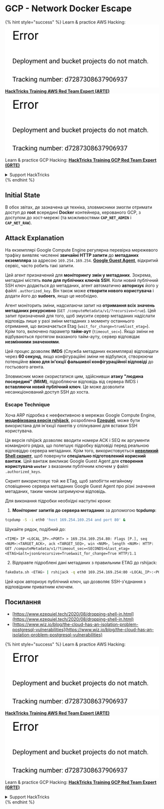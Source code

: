 # GCP - Network Docker Escape

{% hint style="success" %}
Learn & practice AWS Hacking:<img src="../../../.gitbook/assets/image (1) (1).png" alt="" data-size="line">[**HackTricks Training AWS Red Team Expert (ARTE)**](https://training.hacktricks.xyz/courses/arte)<img src="../../../.gitbook/assets/image (1) (1).png" alt="" data-size="line">\
Learn & practice GCP Hacking: <img src="../../../.gitbook/assets/image (2).png" alt="" data-size="line">[**HackTricks Training GCP Red Team Expert (GRTE)**<img src="../../../.gitbook/assets/image (2).png" alt="" data-size="line">](https://training.hacktricks.xyz/courses/grte)

<details>

<summary>Support HackTricks</summary>

* Check the [**subscription plans**](https://github.com/sponsors/carlospolop)!
* **Join the** 💬 [**Discord group**](https://discord.gg/hRep4RUj7f) or the [**telegram group**](https://t.me/peass) or **follow** us on **Twitter** 🐦 [**@hacktricks\_live**](https://twitter.com/hacktricks\_live)**.**
* **Share hacking tricks by submitting PRs to the** [**HackTricks**](https://github.com/carlospolop/hacktricks) and [**HackTricks Cloud**](https://github.com/carlospolop/hacktricks-cloud) github repos.

</details>
{% endhint %}

## Initial State

В обох звітах, де зазначена ця техніка, зловмисники змогли отримати доступ до **root** всередині **Docker** контейнера, керованого GCP, з доступом до хост-мережі (та можливостями **`CAP_NET_ADMIN`** і **`CAP_NET_RAW`**).

## Attack Explanation

На екземплярі Google Compute Engine регулярна перевірка мережевого трафіку виявляє численні **звичайні HTTP запити** до **метаданих екземпляра** за адресою `169.254.169.254`. [**Google Guest Agent**](https://github.com/GoogleCloudPlatform/guest-agent), відкритий сервіс, часто робить такі запити.

Цей агент призначений для **моніторингу змін у метаданих**. Зокрема, метадані містять **поле для публічних ключів SSH**. Коли новий публічний SSH ключ додається до метаданих, агент автоматично **авторизує** його у файлі `.authorized_key`. Він також може **створити нового користувача** і додати його до **sudoers**, якщо це необхідно.

Агент моніторить зміни, надсилаючи запит на **отримання всіх значень метаданих рекурсивно** (`GET /computeMetadata/v1/?recursive=true`). Цей запит призначений для того, щоб змусити сервер метаданих надіслати відповідь лише у разі зміни метаданих з моменту останнього отримання, що визначається Etag (`wait_for_change=true&last_etag=`). Крім того, включено параметр **тайм-аут** (`timeout_sec=`). Якщо зміни не відбуваються протягом вказаного тайм-ауту, сервер відповідає **незмінними значеннями**.

Цей процес дозволяє **IMDS** (Служба метаданих екземпляра) відповідати через **60 секунд**, якщо конфігураційні зміни не відбулися, створюючи потенційне **вікно для ін'єкції фальшивої конфігураційної відповіді** до гостьового агента.

Зловмисник може скористатися цим, здійснивши **атаку "людина посередині" (MitM)**, підробляючи відповідь від сервера IMDS і **вставляючи новий публічний ключ**. Це може дозволити несанкціонований доступ SSH до хоста.

### Escape Technique

Хоча ARP підробка є неефективною в мережах Google Compute Engine, [**модифікована версія rshijack**](https://github.com/ezequielpereira/rshijack), розроблена [**Ezequiel**](https://www.ezequiel.tech/2020/08/dropping-shell-in.html), може бути використана для ін'єкції пакетів у спілкуванні для вставки SSH користувача.

Ця версія rshijack дозволяє вводити номери ACK і SEQ як аргументи командного рядка, що полегшує підробку відповіді перед реальною відповіддю сервера метаданих. Крім того, використовується [**невеликий Shell скрипт**](https://gist.github.com/ezequielpereira/914c2aae463409e785071213b059f96c#file-fakedata-sh), щоб повернути **спеціально підготовлений корисний вантаж**. Цей вантаж викликає Google Guest Agent для **створення користувача `wouter`** з вказаним публічним ключем у файлі `.authorized_keys`.

Скрипт використовує той же ETag, щоб запобігти негайному сповіщенню сервера метаданих Google Guest Agent про різні значення метаданих, таким чином затримуючи відповідь.

Для виконання підробки необхідні наступні кроки:

1. **Моніторинг запитів до сервера метаданих** за допомогою **tcpdump**:
```bash
tcpdump -S -i eth0 'host 169.254.169.254 and port 80' &
```
Шукайте рядок, подібний до:
```
<TIME> IP <LOCAL_IP>.<PORT> > 169.254.169.254.80: Flags [P.], seq <NUM>:<TARGET_ACK>, ack <TARGET_SEQ>, win <NUM>, length <NUM>: HTTP: GET /computeMetadata/v1/?timeout_sec=<SECONDS>&last_etag=<ETAG>&alt=json&recursive=True&wait_for_change=True HTTP/1.1
```
2. Відправте підроблені дані метаданих з правильним ETAG до rshijack:
```bash
fakeData.sh <ETAG> | rshijack -q eth0 169.254.169.254:80 <LOCAL_IP>:<PORT> <TARGET_SEQ> <TARGET_ACK>; ssh -i id_rsa -o StrictHostKeyChecking=no wouter@localhost
```
Цей крок авторизує публічний ключ, що дозволяє SSH-з'єднання з відповідним приватним ключем.

## Посилання

* [https://www.ezequiel.tech/2020/08/dropping-shell-in.html](https://www.ezequiel.tech/2020/08/dropping-shell-in.html)
* [https://www.wiz.io/blog/the-cloud-has-an-isolation-problem-postgresql-vulnerabilities](https://www.wiz.io/blog/the-cloud-has-an-isolation-problem-postgresql-vulnerabilities)

{% hint style="success" %}
Learn & practice AWS Hacking:<img src="../../../.gitbook/assets/image (1) (1).png" alt="" data-size="line">[**HackTricks Training AWS Red Team Expert (ARTE)**](https://training.hacktricks.xyz/courses/arte)<img src="../../../.gitbook/assets/image (1) (1).png" alt="" data-size="line">\
Learn & practice GCP Hacking: <img src="../../../.gitbook/assets/image (2).png" alt="" data-size="line">[**HackTricks Training GCP Red Team Expert (GRTE)**<img src="../../../.gitbook/assets/image (2).png" alt="" data-size="line">](https://training.hacktricks.xyz/courses/grte)

<details>

<summary>Support HackTricks</summary>

* Check the [**subscription plans**](https://github.com/sponsors/carlospolop)!
* **Join the** 💬 [**Discord group**](https://discord.gg/hRep4RUj7f) or the [**telegram group**](https://t.me/peass) or **follow** us on **Twitter** 🐦 [**@hacktricks\_live**](https://twitter.com/hacktricks\_live)**.**
* **Share hacking tricks by submitting PRs to the** [**HackTricks**](https://github.com/carlospolop/hacktricks) and [**HackTricks Cloud**](https://github.com/carlospolop/hacktricks-cloud) github repos.

</details>
{% endhint %}
